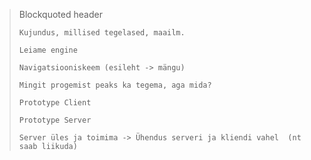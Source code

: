 <blockquote>
    Blockquoted header

    Kujundus, millised tegelased, maailm.

    Leiame engine

    Navigatsiooniskeem (esileht -> mängu)

    Mingit progemist peaks ka tegema, aga mida?

    Prototype Client

    Prototype Server

    Server üles ja toimima -> Ühendus serveri ja kliendi vahel  (nt saab liikuda) 

</blockquote>


